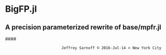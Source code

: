 # BigFP.jl
## A precision parameterized rewrite of base/mpfr.jl

####<p align="right">`Jeffrey Sarnoff © 2016˗Jul˗14 ≏ New York City`</p>


